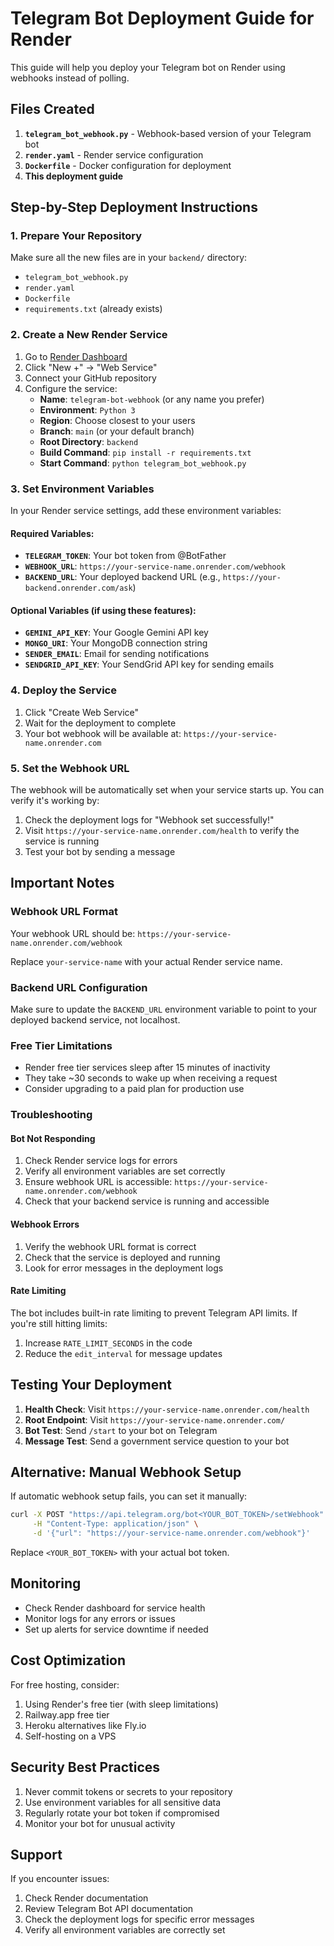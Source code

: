 # Telegram Bot Deployment Guide for Render

This guide will help you deploy your Telegram bot on Render using webhooks instead of polling.

## Files Created

1. **`telegram_bot_webhook.py`** - Webhook-based version of your Telegram bot
2. **`render.yaml`** - Render service configuration
3. **`Dockerfile`** - Docker configuration for deployment
4. **This deployment guide**

## Step-by-Step Deployment Instructions

### 1. Prepare Your Repository

Make sure all the new files are in your `backend/` directory:
- `telegram_bot_webhook.py`
- `render.yaml`
- `Dockerfile`
- `requirements.txt` (already exists)

### 2. Create a New Render Service

1. Go to [Render Dashboard](https://dashboard.render.com/)
2. Click "New +" → "Web Service"
3. Connect your GitHub repository
4. Configure the service:
   - **Name**: `telegram-bot-webhook` (or any name you prefer)
   - **Environment**: `Python 3`
   - **Region**: Choose closest to your users
   - **Branch**: `main` (or your default branch)
   - **Root Directory**: `backend`
   - **Build Command**: `pip install -r requirements.txt`
   - **Start Command**: `python telegram_bot_webhook.py`

### 3. Set Environment Variables

In your Render service settings, add these environment variables:

#### Required Variables:
- **`TELEGRAM_TOKEN`**: Your bot token from @BotFather
- **`WEBHOOK_URL`**: `https://your-service-name.onrender.com/webhook`
- **`BACKEND_URL`**: Your deployed backend URL (e.g., `https://your-backend.onrender.com/ask`)

#### Optional Variables (if using these features):
- **`GEMINI_API_KEY`**: Your Google Gemini API key
- **`MONGO_URI`**: Your MongoDB connection string
- **`SENDER_EMAIL`**: Email for sending notifications
- **`SENDGRID_API_KEY`**: Your SendGrid API key for sending emails

### 4. Deploy the Service

1. Click "Create Web Service"
2. Wait for the deployment to complete
3. Your bot webhook will be available at: `https://your-service-name.onrender.com`

### 5. Set the Webhook URL

The webhook will be automatically set when your service starts up. You can verify it's working by:

1. Check the deployment logs for "Webhook set successfully!"
2. Visit `https://your-service-name.onrender.com/health` to verify the service is running
3. Test your bot by sending a message

## Important Notes

### Webhook URL Format
Your webhook URL should be: `https://your-service-name.onrender.com/webhook`

Replace `your-service-name` with your actual Render service name.

### Backend URL Configuration
Make sure to update the `BACKEND_URL` environment variable to point to your deployed backend service, not localhost.

### Free Tier Limitations
- Render free tier services sleep after 15 minutes of inactivity
- They take ~30 seconds to wake up when receiving a request
- Consider upgrading to a paid plan for production use

### Troubleshooting

#### Bot Not Responding
1. Check Render service logs for errors
2. Verify all environment variables are set correctly
3. Ensure webhook URL is accessible: `https://your-service-name.onrender.com/webhook`
4. Check that your backend service is running and accessible

#### Webhook Errors
1. Verify the webhook URL format is correct
2. Check that the service is deployed and running
3. Look for error messages in the deployment logs

#### Rate Limiting
The bot includes built-in rate limiting to prevent Telegram API limits. If you're still hitting limits:
1. Increase `RATE_LIMIT_SECONDS` in the code
2. Reduce the `edit_interval` for message updates

## Testing Your Deployment

1. **Health Check**: Visit `https://your-service-name.onrender.com/health`
2. **Root Endpoint**: Visit `https://your-service-name.onrender.com/`
3. **Bot Test**: Send `/start` to your bot on Telegram
4. **Message Test**: Send a government service question to your bot

## Alternative: Manual Webhook Setup

If automatic webhook setup fails, you can set it manually:

```bash
curl -X POST "https://api.telegram.org/bot<YOUR_BOT_TOKEN>/setWebhook" \
     -H "Content-Type: application/json" \
     -d '{"url": "https://your-service-name.onrender.com/webhook"}'
```

Replace `<YOUR_BOT_TOKEN>` with your actual bot token.

## Monitoring

- Check Render dashboard for service health
- Monitor logs for any errors or issues
- Set up alerts for service downtime if needed

## Cost Optimization

For free hosting, consider:
1. Using Render's free tier (with sleep limitations)
2. Railway.app free tier
3. Heroku alternatives like Fly.io
4. Self-hosting on a VPS

## Security Best Practices

1. Never commit tokens or secrets to your repository
2. Use environment variables for all sensitive data
3. Regularly rotate your bot token if compromised
4. Monitor your bot for unusual activity

## Support

If you encounter issues:
1. Check Render documentation
2. Review Telegram Bot API documentation
3. Check the deployment logs for specific error messages
4. Verify all environment variables are correctly set